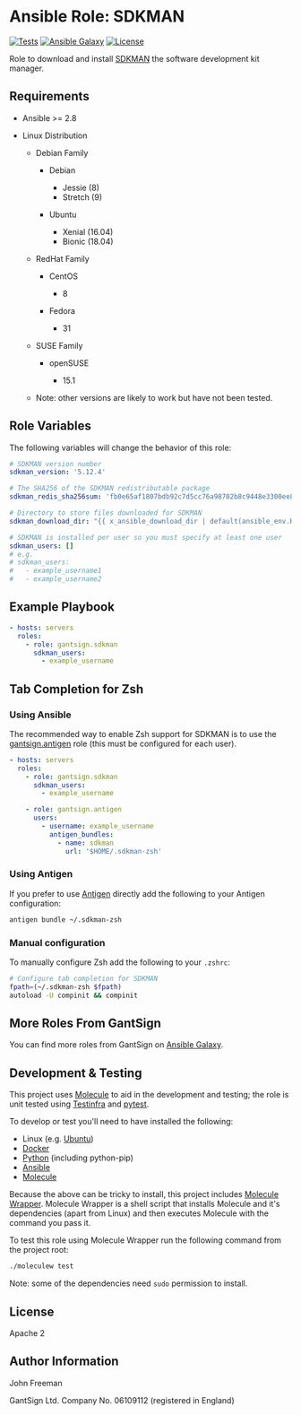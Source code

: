 Ansible Role: SDKMAN
====================

[![Tests](https://github.com/gantsign/ansible_role_sdkman/workflows/Tests/badge.svg)](https://github.com/gantsign/ansible_role_sdkman/actions?query=workflow%3ATests)
[![Ansible Galaxy](https://img.shields.io/badge/ansible--galaxy-gantsign.sdkman-blue.svg)](https://galaxy.ansible.com/gantsign/sdkman)
[![License](https://img.shields.io/badge/license-Apache_2-blue.svg)](https://raw.githubusercontent.com/gantsign/ansible_role_sdkman/master/LICENSE)

Role to download and install [SDKMAN](https://sdkman.io/) the software
development kit manager.

Requirements
------------

* Ansible >= 2.8

* Linux Distribution

    * Debian Family

        * Debian

            * Jessie (8)
            * Stretch (9)

        * Ubuntu

            * Xenial (16.04)
            * Bionic (18.04)

    * RedHat Family

        * CentOS

            * 8

        * Fedora

            * 31

    * SUSE Family

        * openSUSE

            * 15.1

    * Note: other versions are likely to work but have not been tested.

Role Variables
--------------

The following variables will change the behavior of this role:

```yaml
# SDKMAN version number
sdkman_version: '5.12.4'

# The SHA256 of the SDKMAN redistributable package
sdkman_redis_sha256sum: 'fb0e65af1807bdb92c7d5cc76a98702b8c9448e3300ee8566413e446cbc0f64d'

# Directory to store files downloaded for SDKMAN
sdkman_download_dir: "{{ x_ansible_download_dir | default(ansible_env.HOME + '/.ansible/tmp/downloads') }}"

# SDKMAN is installed per user so you must specify at least one user
sdkman_users: []
# e.g.
# sdkman_users:
#   - example_username1
#   - example_username2
```

Example Playbook
----------------

```yaml
- hosts: servers
  roles:
    - role: gantsign.sdkman
      sdkman_users:
        - example_username
```

Tab Completion for Zsh
----------------------

### Using Ansible

The recommended way to enable Zsh support for SDKMAN is to use the
[gantsign.antigen](https://galaxy.ansible.com/gantsign/antigen) role (this must
be configured for each user).


```yaml
- hosts: servers
  roles:
    - role: gantsign.sdkman
      sdkman_users:
        - example_username

    - role: gantsign.antigen
      users:
        - username: example_username
          antigen_bundles:
            - name: sdkman
              url: '$HOME/.sdkman-zsh'
```

### Using Antigen

If you prefer to use [Antigen](https://github.com/zsh-users/antigen) directly
add the following to your Antigen configuration:

```bash
antigen bundle ~/.sdkman-zsh
```

### Manual configuration

To manually configure Zsh add the following to your `.zshrc`:

```bash
# Configure tab completion for SDKMAN
fpath=(~/.sdkman-zsh $fpath)
autoload -U compinit && compinit
```

More Roles From GantSign
------------------------

You can find more roles from GantSign on
[Ansible Galaxy](https://galaxy.ansible.com/gantsign).

Development & Testing
---------------------

This project uses [Molecule](http://molecule.readthedocs.io/) to aid in the
development and testing; the role is unit tested using
[Testinfra](http://testinfra.readthedocs.io/) and
[pytest](http://docs.pytest.org/).

To develop or test you'll need to have installed the following:

* Linux (e.g. [Ubuntu](http://www.ubuntu.com/))
* [Docker](https://www.docker.com/)
* [Python](https://www.python.org/) (including python-pip)
* [Ansible](https://www.ansible.com/)
* [Molecule](http://molecule.readthedocs.io/)

Because the above can be tricky to install, this project includes
[Molecule Wrapper](https://github.com/gantsign/molecule-wrapper). Molecule
Wrapper is a shell script that installs Molecule and it's dependencies (apart
from Linux) and then executes Molecule with the command you pass it.

To test this role using Molecule Wrapper run the following command from the
project root:

```bash
./moleculew test
```

Note: some of the dependencies need `sudo` permission to install.

License
-------

Apache 2

Author Information
------------------

John Freeman

GantSign Ltd.
Company No. 06109112 (registered in England)
